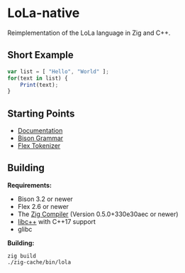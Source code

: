 # LoLa-native
Reimplementation of the LoLa language in Zig and C++.

## Short Example
```js
var list = [ "Hello", "World" ];
for(text in list) {
	Print(text);
}
```

## Starting Points

- [Documentation](Documentation/README.md)
- [Bison Grammar](NativeLoLa/src/grammar.yy)
- [Flex Tokenizer](NativeLoLa/src/yy.ll)

## Building

**Requirements:**

- Bison 3.2 or newer
- Flex 2.6 or newer
- The [Zig Compiler](https://ziglang.org/) (Version 0.5.0+330e30aec or newer)
- [libc++](https://libcxx.llvm.org/) with C++17 support
- glibc

**Building:**

```
zig build
./zig-cache/bin/lola
```
